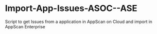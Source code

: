 # Import-App-Issues-ASOC--ASE
Script to get Issues from a application in AppScan on Cloud and import in AppScan Enterprise
